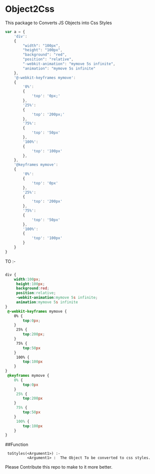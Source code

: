 # Object2Css

This package to Converts JS Objects into Css Styles


```js
var a = {
	'div':
	{
		"width": "100px",
		"height": "100px",
		"background": "red",
		"position": "relative",
		"-webkit-animation": "mymove 5s infinite",
		"animation": "mymove 5s infinite"
	},
	'@-webkit-keyframes mymove':
	{
		'0%':
		{
			'top': '0px;'
		},
		'25%':
		{
			'top': '200px;'
		},
		'75%':
		{
			'top': '50px'
		},
		'100%':
		{
			'top': '100px'
		},
	},
	'@keyframes mymove':
	{
		'0%':
		{
			'top': '0px'
		},
		'25%':
		{
			'top': '200px'
		},
		'75%':
		{
			'top': '50px'
		},
		'100%':
		{
			'top': '100px'
		}
	}
}
```

TO :- 


```css

div {
    width:100px;
     height:100px;
     background:red;
     position:relative;
     -webkit-animation:mymove 5s infinite;
     animation:mymove 5s infinite
}
 @-webkit-keyframes mymove {
    0% {
        top:0px;
    }
     25% {
        top:200px;
    }
     75% {
        top:50px
    }
     100% {
        top:100px
    }
}
 @keyframes mymove {
    0% {
        top:0px
    }
     25% {
        top:200px
    }
     75% {
        top:50px
    }
     100% {
        top:100px
    }
}
```

##Function 


     toStyles(<Argument1>) :-
              <Argument1> :  The Object To be converted to css styles.
              
              
Please Contribute this repo to make to it more better.
     

